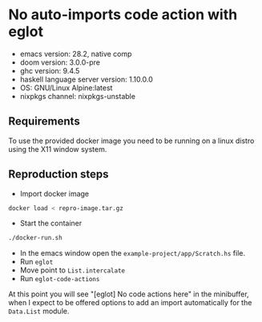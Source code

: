 # No auto-imports code action with eglot

- emacs version: 28.2, native comp
- doom version: 3.0.0-pre
- ghc version: 9.4.5
- haskell language server version: 1.10.0.0
- OS: GNU/Linux Alpine:latest
- nixpkgs channel: nixpkgs-unstable

## Requirements

To use the provided docker image you need to be running on
a linux distro using the X11 window system.

## Reproduction steps

- Import docker image

```sh
docker load < repro-image.tar.gz
```

- Start the container

```sh
./docker-run.sh
```

- In the emacs window open the `example-project/app/Scratch.hs` file.
- Run `eglot`
- Move point to `List.intercalate`
- Run `eglot-code-actions`

At this point you will see "[eglot] No code actions here" in the minibuffer, when I expect to be offered options to add an import automatically for the `Data.List` module.
